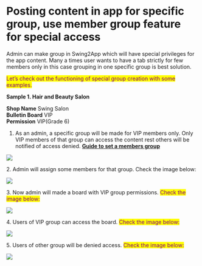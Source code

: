 # Posting content in app for specific group, use member group feature for special access

Admin can make group in Swing2App which will have special privileges for the app content. Many a times user wants to have a tab strictly for few members only in this case grouping in one specific group is best solution.&#x20;

<mark style="color:purple;">Let’s check out the functioning of special group creation with some examples.</mark>&#x20;



**Sample 1. Hair and Beauty Salon**

**Shop Name**  Swing Salon\
**Bulletin Board**  VIP\
**Permission** VIP(Grade 6)



1. As an admin, a specific group will be made for VIP members only. Only VIP members of that group can access the content rest others will be notified of access denied. [**Guide to set a members group**](../quick-tutorial/how-to-make-customized-user-group.md)

![](https://support.swing2app.com/wp-content/uploads/2020/09/Mag-3-%E2%80%93-31.png)

2\. Admin will assign some members for that group. Check the image below:&#x20;

![](https://support.swing2app.com/wp-content/uploads/2020/09/Mag-3-%E2%80%93-33.png)

3\. Now admin will made a board with VIP group permissions. <mark style="color:purple;">Check the image below:</mark>

![](https://support.swing2app.com/wp-content/uploads/2020/09/Mag-3-%E2%80%93-32.png)

4\. Users of VIP group can access the board. <mark style="color:purple;">Check the image below:</mark>&#x20;

![](https://support.swing2app.com/wp-content/uploads/2020/09/Coup-1-%E2%80%93-8.png)

5\. Users of other group will be denied access. <mark style="color:purple;">Check the image below:</mark>

![](https://support.swing2app.com/wp-content/uploads/2020/09/Coup-1-%E2%80%93-9.png)
